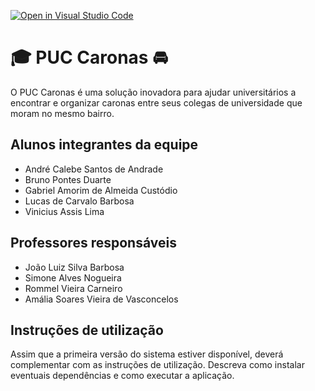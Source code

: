 [![Open in Visual Studio Code](https://classroom.github.com/assets/open-in-vscode-c66648af7eb3fe8bc4f294546bfd86ef473780cde1dea487d3c4ff354943c9ae.svg)](https://classroom.github.com/online_ide?assignment_repo_id=7558743&assignment_repo_type=AssignmentRepo)
# :mortar_board: PUC Caronas :oncoming_automobile:
O PUC Caronas é uma solução inovadora para ajudar universitários a encontrar e organizar caronas entre seus colegas de universidade que moram no mesmo bairro.

## Alunos integrantes da equipe

* André Calebe Santos de Andrade
* Bruno Pontes Duarte
* Gabriel Amorim de Almeida Custódio
* Lucas de Carvalo Barbosa
* Vinicius Assis Lima

## Professores responsáveis

* João Luiz Silva Barbosa
* Simone Alves Nogueira
* Rommel Vieira Carneiro
* Amália Soares Vieira de Vasconcelos

## Instruções de utilização

Assim que a primeira versão do sistema estiver disponível, deverá complementar com as instruções de utilização. Descreva como instalar eventuais dependências e como executar a aplicação.
